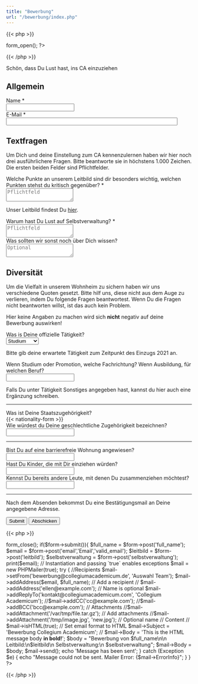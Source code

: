 ```yaml
---
title: "Bewerbung"
url: "/bewerbung/index.php"
---
```

{{< php >}} 
<?php
// Import PHPMailer classes into the global namespace
// These must be at the top of your script, not inside a function
use PHPMailer\PHPMailer\PHPMailer;
use PHPMailer\PHPMailer\SMTP;
use PHPMailer\PHPMailer\Exception;


require '../../php_libs/PHPMailer/src/Exception.php';
require '../../php_libs/PHPMailer/src/PHPMailer.php';
require '../../php_libs/PHPMailer/src/SMTP.php';

// Import Formr Class
require_once '../../php_libs/formr/class.formr.php';

// Creates the form: command inserts the html form tag
$form = new Formr();
echo $form->form_open();
?>
{{< /php >}}
<p>Schön, dass Du Lust hast, ins CA einzuziehen</p>

<h2>Allgemein</h2>
<div class="field">
<label class="label" for="full_name">Name *</label>
	<div class="control has-icons-left">
        <input type="text" name="full_name" value="" class="input" maxlength="100" />
        <span class="icon is-small is-left">
            <i class="icon-user"></i>
        </span>
    </div>
</div>

<div class="field">
    <label class="label" for="email">E-Mail *</label>
    <div class="control has-icons-left">
        <input type="email" name="email" value="" class="input required email"
            id="email" size="55" />
        <span class="icon is-small is-left">
            <i class="icon-mail-alt"></i>
        </span>
    </div>
</div>


<h2>Textfragen</h2>

<p>Um Dich und deine Einstellung zum CA kennenzulernen haben wir hier noch
    drei ausführlichere Fragen. Bitte beantworte sie in höchstens 1.000
    Zeichen. Die ersten beiden Felder sind Pflichtfelder.</p>

<div class="field">
    <label class="label" for="leitbild">Welche Punkte an unserem Leitbild sind dir besonders
        wichtig, welchen Punkten stehst du kritisch gegenüber? *</label>
    <div class="control">
        <textarea name="leitbild" class="textarea" placeholder="Pflichtfeld" maxlength="1000"
            required="required"></textarea>
    </div>
    <p class="help is-success">Unser Leitbild findest Du <a href="/leitbild">hier</a>.</p>
</div>

<div class="field">
    <label class="label" for="selbstverwaltung">Warum hast Du Lust auf Selbstverwaltung? *</label>
    <div class="control">
        <textarea name="selbstverwaltung" class="textarea" placeholder="Pflichtfeld" maxlength="1000"
            required="required"></textarea>
    </div>
</div>

<div class="field">
    <label class="label" for="sonstiges">Was sollten wir sonst noch über Dich wissen?</label>
    <div class="control">
        <textarea name="sonstiges" class="textarea" placeholder="Optional"
            maxlength="1000"></textarea>
    </div>
</div>


<h2>Diversität</h2>

<p>
    Um die Vielfalt in unserem Wohnheim zu sichern haben wir uns verschiedene
    Quoten gesetzt. Bitte hilf uns, diese nicht aus dem Auge zu verlieren, indem
    Du folgende Fragen beantwortest. Wenn Du die Fragen nicht beantworten
    willst, ist das auch kein Problem.
</p>

<p>
    Hier keine Angaben zu machen wird sich <b>nicht</b> negativ auf deine Bewerbung auswirken!
</p>

<div class="field">
    <label class="label" for="taetigkeit">Was is Deine offizielle Tätigkeit?</label>
    <div class="control">
        <div class="select">
            <select name="taetigkeit">
                <option>Studium</option>
                <option>Promotion</option>
                <option>Ausbildung</option>
                <option>Sonstiges</option>
            </select>
        </div>
    </div>
    <p class="help">Bitte gib deine erwartete Tätigkeit zum Zeitpunkt des Einzugs 2021 an.</p>
</div>

<div class="field">
    <label class="label" for="fachrichtung">Wenn Studium oder Promotion, welche Fachrichtung? Wenn
        Ausbildung, für welchen Beruf?</label>
    <div class="control">
        <input class="input" type="text" placeholder="" maxlength="60">
    </div>
    <p class="help">Falls Du unter Tätigkeit Sonstiges angegeben hast, kannst du hier auch eine Ergänzung schreiben.</p>
</div>


<hr>


<div class="field">
    <label class="label">Was ist Deine Staatszugehörigkeit?</label>
    <div class="control">
        {{< nationality-form >}}
    </div>
</div>

<div class="field">
    <label class="label">Wie würdest du Deine geschlechtliche Zugehörigkeit
        bezeichnen?</label>
    <div class="control">
        <input class="input" type="text" placeholder="" maxlength="60">
    </div>
</div>

<!-- <div class="field">
    <label class="label">Fühlst Du Dich Gruppen zugehörig oder wirst zu Gruppen
        zugeordnet, die Diskriminierung ausgesetzt oder anderweitig strukturell
        benachteiligt sind? Wenn ja, welchen?</label>
    <div class="control">
        <input class="input" type="text" placeholder="" maxlength="60">
    </div>
</div> -->

<hr>

<div class="field">
    <label class="label">Bist Du auf eine barrierefreie Wohnung
        angewiesen?</label>
    <div class="control">
        <input class="input" type="text" placeholder="" maxlength="60">
    </div>
</div>

<div class="field">
    <label class="label">Hast Du Kinder, die mit Dir einziehen würden?</label>
    <div class="control">
        <input class="input" type="text" placeholder="" maxlength="60">
    </div>
</div>

<div class="field">
    <label class="label">Kennst Du bereits andere Leute, mit denen Du zusammenziehen
        möchtest?</label>
    <div class="control">
        <input class="input" type="text" placeholder="" maxlength="60">
    </div>
</div>

<hr>

<p>Nach dem Absenden bekommst Du eine Bestätigungsmail an Deine angegebene Adresse.</p>

<div class="field">
    <div class="control">
<label class="sr-only" for="submit"></label>
<input type="submit" name="submit" value="Submit" class="btn" id="submit">
        <button class="button is-link">Abschicken</button>
    </div>
</div>

{{< php >}}
<?php
echo $form->form_close();

if($form->submit()){
	$full_name = $form->post('full_name');
	$email = $form->post('email','Email','valid_email');
	$leitbild = $form->post('leitbild');
	$selbstverwaltung = $form->post('selbstverwaltung');
	
	print($email);
		// Instantiation and passing `true` enables exceptions
	$mail = new PHPMailer(true);
	try {

	   //Recipients
        $mail->setFrom('bewerbung@collegiumacademicum.de', 'Auswahl Team');
		$mail->addAddress($email, $full_name);     // Add a recipient
		// $mail->addAddress('ellen@example.com');               // Name is optional
		$mail->addReplyTo('kontakt@collegiumacademicum.com', 'Collegium Academicum');
		//$mail->addCC('cc@example.com');
		//$mail->addBCC('bcc@example.com');



    // Attachments
    //$mail->addAttachment('/var/tmp/file.tar.gz');         // Add attachments
    //$mail->addAttachment('/tmp/image.jpg', 'new.jpg');    // Optional name

    // Content
    // $mail->isHTML(true);                                  // Set email format to HTML
    $mail->Subject = 'Bewerbung Collegium Academicum';
    // $mail->Body    = 'This is the HTML message body <b>in bold!</b>';
    
	$body = "Bewerbung von $full_name\n\n
Leitbild:\n$leitbild\n
Selbstverwaltung:\n
$selbstverwaltung";
			 
	$mail->Body = $body;

    $mail->send();

    echo 'Message has been sent';

} catch (Exception $e) {
    echo "Message could not be sent. Mailer Error: {$mail->ErrorInfo}";
}

	}
?>
{{< /php >}}

